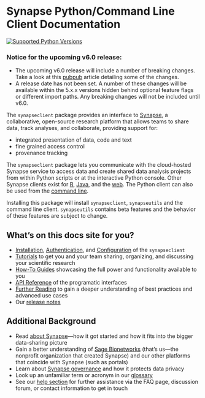 # Synapse Python/Command Line Client Documentation

[![Supported Python Versions](https://img.shields.io/pypi/pyversions/synapseclient.svg)](https://pypi.org/project/synapseclient/)

### **Notice for the upcoming v6.0 release:**

- The upcoming v6.0 release will include a number of breaking changes. Take a look at
this [pubpub](https://sagebionetworks.pubpub.org/pub/828a3x4k/release/1) article
detailing some of the changes.
- A release date has not been set. A number of these changes will be available within
the 5.x.x versions hidden behind optional feature flags or different import paths. Any
breaking changes will not be included until v6.0.

The `synapseclient` package provides an interface to [Synapse](http://www.synapse.org), a collaborative, open-source research platform that allows teams to share data, track analyses, and collaborate, providing support for:

- integrated presentation of data, code and text
- fine grained access control
- provenance tracking

The `synapseclient` package lets you communicate with the cloud-hosted Synapse service to access data and create shared data analysis projects from within Python scripts or at the interactive Python console. Other Synapse clients exist for [R](https://r-docs.synapse.org/), [Java](https://github.com/Sage-Bionetworks/Synapse-Repository-Services/tree/develop/client/synapseJavaClient), and the [web](https://www.synapse.org/). The Python client can also be used from the [command line](tutorials/command_line_client.md).

Installing this package will install `synapseclient`, `synapseutils` and the command line client. `synapseutils` contains beta features and the behavior of these features are subject to change.

## What’s on this docs site for you?
* [Installation](./tutorials/installation.md), [Authentication](./tutorials/authentication.md), and [Configuration](./tutorials/configuration.md) of the `synapseclient`
* [Tutorials](./tutorials/home.md) to get you and your team sharing, organizing, and discussing your scientific research
* [How-To Guides](./guides/home.md) showcasing the full power and functionality available to you
* [API Reference](./reference/client.md) of the programatic interfaces
* [Further Reading](./explanations/home.md) to gain a deeper understanding of best practices and advanced use cases
* Our [release notes](./news.md)

## Additional Background

* Read [about Synapse](https://help.synapse.org/docs/About-Synapse.2058846607.html)—how it got started and how it fits into the bigger data-sharing picture
* Gain a better understanding of [Sage Bionetworks](https://help.synapse.org/docs/About-Synapse.2058846607.html#AboutSynapse-WhomanagesSynapse?) (that’s us—the nonprofit organization that created Synapse) and our other platforms that coincide with Synapse (such as portals)
* Learn about [Synapse governance](https://help.synapse.org/docs/Synapse-Governance.2004255211.html) and how it protects data privacy
* Look up an unfamiliar term or acronym in our [glossary](https://help.synapse.org/docs/Glossary.2667938103.html)
* See our [help section](https://help.synapse.org/docs/Help.2650865669.html) for further assistance via the FAQ page, discussion forum, or contact information to get in touch
